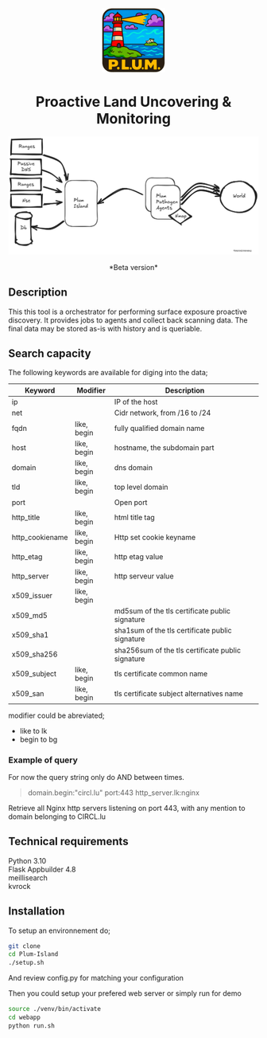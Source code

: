 
<div align="center">
  <img alt="d4-Plum-Island" src="https://raw.githubusercontent.com/D4-project/Plum-Island/master/documentation/media/plum_logo.png"   style="width:25%;" />

<h1> Proactive Land Uncovering & Monitoring </h1>
  <img alt="d4-Plum-Island" src="https://raw.githubusercontent.com/D4-project/Plum-Island/master/documentation/media/plum_overview.png" />
</div>
<p>
<center>
*Beta version*
</center>
</p>

## Description
This this tool is a orchestrator for performing surface exposure proactive discovery.
It provides jobs to agents and collect back scanning data. The final data may be stored
as-is with history and is queriable.

## Search capacity

The following keywords are available for diging into the data;

| Keyword | Modifier | Description |
| -------- | -------- | -------- |
| ip     |      | IP of the host  |
| net | | Cidr network, from /16 to /24 |
| fqdn | like, begin| fully qualified domain name|
| host | like, begin  | hostname, the subdomain part |
| domain | like, begin | dns domain |
| tld | like, begin | top level domain | 
| port | | Open port |
| http_title | like, begin | html title tag |
| http_cookiename | like, begin | Http set cookie keyname |
| http_etag | like, begin | http etag value |
| http_server | like, begin | http serveur value |
| x509_issuer | like, begin | 
| x509_md5 | | md5sum of the tls  certificate public signature   
| x509_sha1 | | sha1sum of the tls certificate public signature | 
| x509_sha256 | | sha256sum of the tls certificate public signature | 
| x509_subject |like, begin | tls certificate common name  |
| x509_san |like, begin |  tls certificate subject alternatives name |

modifier could be abreviated;  
* like to lk
* begin to bg

### Example of query
For now the query string only do AND between times.

>domain.begin:"circl.lu" port:443 http_server.lk:nginx

Retrieve all Nginx http servers listening on port 443, with any mention to domain belonging to CIRCL.lu


## Technical requirements
Python 3.10  
Flask Appbuilder 4.8  
meillisearch  
kvrock

## Installation

To setup an environnement do;

```bash
git clone 
cd Plum-Island
./setup.sh
```
And review config.py for matching your configuration 

Then you could setup your prefered web server or simply run for demo
```bash
source ./venv/bin/activate  
cd webapp  
python run.sh  
```